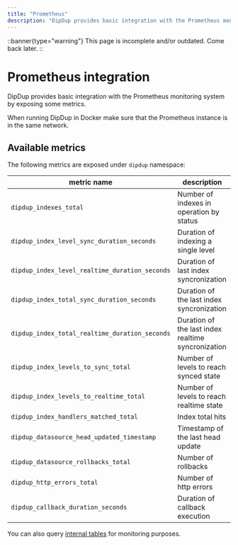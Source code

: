 ```yaml
---
title: "Prometheus"
description: "DipDup provides basic integration with the Prometheus monitoring system by exposing some metrics."
---
```


::banner{type="warning"}
This page is incomplete and/or outdated. Come back later.
::

# Prometheus integration

DipDup provides basic integration with the Prometheus monitoring system by exposing some metrics.

When running DipDup in Docker make sure that the Prometheus instance is in the same network.

## Available metrics

The following metrics are exposed under `dipdup` namespace:

| metric name | description |
|-|-|
| `dipdup_indexes_total` | Number of indexes in operation by status |
| `dipdup_index_level_sync_duration_seconds` | Duration of indexing a single level |
| `dipdup_index_level_realtime_duration_seconds` | Duration of last index syncronization |
| `dipdup_index_total_sync_duration_seconds` | Duration of the last index syncronization |
| `dipdup_index_total_realtime_duration_seconds` | Duration of the last index realtime syncronization |
| `dipdup_index_levels_to_sync_total` | Number of levels to reach synced state |
| `dipdup_index_levels_to_realtime_total` | Number of levels to reach realtime state |
| `dipdup_index_handlers_matched_total` | Index total hits |
| `dipdup_datasource_head_updated_timestamp` | Timestamp of the last head update |
| `dipdup_datasource_rollbacks_total` | Number of rollbacks |
| `dipdup_http_errors_total` | Number of http errors |
| `dipdup_callback_duration_seconds` | Duration of callback execution |

You can also query [internal tables](../5.advanced/3.internal-tables.md) for monitoring purposes.
